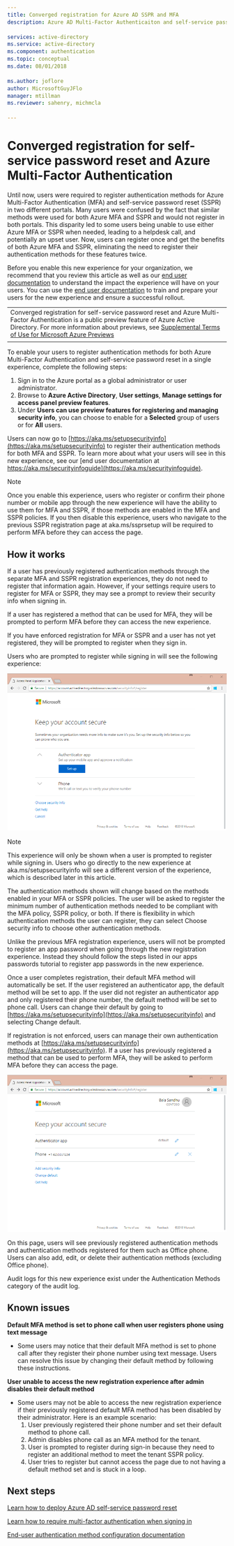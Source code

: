 ```yaml
---
title: Converged registration for Azure AD SSPR and MFA
description: Azure AD Multi-Factor Authenticaiton and self-service password reset registration

services: active-directory
ms.service: active-directory
ms.component: authentication
ms.topic: conceptual
ms.date: 08/01/2018

ms.author: joflore
author: MicrosoftGuyJFlo
manager: mtillman
ms.reviewer: sahenry, michmcla

---
```

# Converged registration for self-service password reset and Azure Multi-Factor Authentication

Until now, users were required to register authentication methods for Azure Multi-Factor Authentication (MFA) and self-service password reset (SSPR) in two different portals. Many users were confused by the fact that similar methods were used for both Azure MFA and SSPR and would not register in both portals. This disparity led to some users being unable to use either Azure MFA or SSPR when needed, leading to a helpdesk call, and potentially an upset user. Now, users can register once and get the benefits of both Azure MFA and SSPR, eliminating the need to register their authentication methods for these features twice.  

Before you enable this new experience for your organization, we recommend that you review this article as well as our [end user documentation](https://aka.ms/securityinfoguide) to understand the impact the experience will have on your users. You can use the [end user documentation](https://aka.ms/securityinfoguide) to train and prepare your users for the new experience and ensure a successful rollout.

|     |
| --- |
| Converged registration for self-service password reset and Azure Multi-Factor Authentication is a public preview feature of Azure Active Directory. For more information about previews, see  [Supplemental Terms of Use for Microsoft Azure Previews](https://azure.microsoft.com/support/legal/preview-supplemental-terms/)|
|     |

To enable your users to register authentication methods for both Azure Multi-Factor Authentication and self-service password reset in a single experience, complete the following steps:

1. Sign in to the Azure portal as a global administrator or user administrator.
2. Browse to **Azure Active Directory**, **User settings**, **Manage settings for access panel preview features**.
3. Under **Users can use preview features for registering and managing security info**, you can choose to enable for a **Selected** group of users or for **All** users.

Users can now go to [https://aka.ms/setupsecurityinfo](https://aka.ms/setupsecurityinfo) to register their authentication methods for both MFA and SSPR. To learn more about what your users will see in this new experience, see our [end user documentation at https://aka.ms/securityinfoguide](https://aka.ms/securityinfoguide).  

> [!NOTE]
> Once you enable this experience, users who register or confirm their phone number or mobile app through the new experience will have the ability to use them for MFA and SSPR, if those methods are enabled in the MFA and SSPR policies. If you then disable this experience, users who navigate to the previous SSPR registration page at aka.ms/ssprsetup will be required to perform MFA before they can access the page.  

## How it works

If a user has previously registered authentication methods through the separate MFA and SSPR registration experiences, they do not need to register that information again. However, if your settings require users to register for MFA or SSPR, they may see a prompt to review their security info when signing in.

If a user has registered a method that can be used for MFA, they will be prompted to perform MFA before they can access the new experience.

If you have enforced registration for MFA or SSPR and a user has not yet registered, they will be prompted to register when they sign in.

Users who are prompted to register while signing in will see the following experience:

![Converged registration. Set up methods as a new user](./media/concept-registration-mfa-sspr-converged/concept-registration-add-methods.png)

> [!NOTE]
> This experience will only be shown when a user is prompted to register while signing in. Users who go directly to the new experience at aka.ms/setupsecurityinfo will see a different version of the experience, which is described later in this article.

The authentication methods shown will change based on the methods enabled in your MFA or SSPR policies. The user will be asked to register the minimum number of authentication methods needed to be compliant with the MFA policy, SSPR policy, or both. If there is flexibility in which authentication methods the user can register, they can select Choose security info to choose other authentication methods.  

Unlike the previous MFA registration experience, users will not be prompted to register an app password when going through the new registration experience. Instead they should follow the steps listed in our apps passwords tutorial to register app passwords in the new experience.  

Once a user completes registration, their default MFA method will automatically be set. If the user registered an authenticator app, the default method will be set to app. If the user did not register an authenticator app and only registered their phone number, the default method will be set to phone call. Users can change their default by going to [https://aka.ms/setupsecurityinfo](https://aka.ms/setupsecurityinfo) and selecting Change default.  

If registration is not enforced, users can manage their own authentication methods at [https://aka.ms/setupsecurityinfo](https://aka.ms/setupsecurityinfo). If a user has previously registered a method that can be used to perform MFA, they will be asked to perform MFA before they can access the page.  

![Converged registration. Edit methods as a registered user](./media/concept-registration-mfa-sspr-converged/concept-registration-edit-methods.png)

On this page, users will see previously registered authentication methods and authentication methods registered for them such as Office phone. Users can also add, edit, or delete their authentication methods (excluding Office phone).  

Audit logs for this new experience exist under the Authentication Methods category of the audit log.  

## Known issues

**Default MFA method is set to phone call when user registers phone using text message**
   * Some users may notice that their default MFA method is set to phone call after they register their phone number using text message. Users can resolve this issue by changing their default method by following these instructions. 

**User unable to access the new registration experience after admin disables their default method**
   * Some users may not be able to access the new registration experience if their previously registered default MFA method has been disabled by their administrator. Here is an example scenario: 
      1. User previously registered their phone number and set their default method to phone call.
      2. Admin disables phone call as an MFA method for the tenant.
      3. User is prompted to register during sign-in because they need to register an additional method to meet the tenant SSPR policy.
      4. User tries to register but cannot access the page due to not having a default method set and is stuck in a loop.

## Next steps

[Learn how to deploy Azure AD self-service password reset](howto-sspr-deployment.md)

[Learn how to require multi-factor authentication when signing in](howto-mfa-getstarted.md)

[End-user authentication method configuration documentation](https://aka.ms/securityinfoguide)